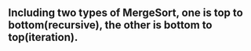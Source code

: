 ## Including two types of MergeSort, one is top to bottom(recursive), the other is bottom to top(iteration).
